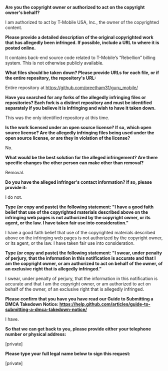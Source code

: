 **Are you the copyright owner or authorized to act on the copyright owner's behalf?**

I am authorized to act by T-Mobile USA, Inc., the owner of the copyrighted content.

**Please provide a detailed description of the original copyrighted work that has allegedly been infringed. If possible, include a URL to where it is posted online.**

It contains back-end source code related to T-Mobile’s “Rebellion” billing system. This is not otherwise publicly available.

**What files should be taken down? Please provide URLs for each file, or if the entire repository, the repository's URL:**

Entire repository at https://github.com/preetham31/guru_mobile/

**Have you searched for any forks of the allegedly infringing files or repositories? Each fork is a distinct repository and must be identified separately if you believe it is infringing and wish to have it taken down.**

This was the only identified repository at this time.

**Is the work licensed under an open source license? If so, which open source license? Are the allegedly infringing files being used under the open source license, or are they in violation of the license?**

No.

**What would be the best solution for the alleged infringement? Are there specific changes the other person can make other than removal?**

Removal.

**Do you have the alleged infringer's contact information? If so, please provide it:**

I do not.

**Type (or copy and paste) the following statement: "I have a good faith belief that use of the copyrighted materials described above on the infringing web pages is not authorized by the copyright owner, or its agent, or the law. I have taken fair use into consideration."**

I have a good faith belief that use of the copyrighted materials described above on the infringing web pages is not authorized by the copyright owner, or its agent, or the law. I have taken fair use into consideration.

**Type (or copy and paste) the following statement: "I swear, under penalty of perjury, that the information in this notification is accurate and that I am the copyright owner, or am authorized to act on behalf of the owner, of an exclusive right that is allegedly infringed."**

I swear, under penalty of perjury, that the information in this notification is accurate and that I am the copyright owner, or am authorized to act on behalf of the owner, of an exclusive right that is allegedly infringed.

**Please confirm that you have you have read our Guide to Submitting a DMCA Takedown Notice: https://help.github.com/articles/guide-to-submitting-a-dmca-takedown-notice/**

I have.

**So that we can get back to you, please provide either your telephone number or physical address:**

[private]

**Please type your full legal name below to sign this request:**

[private]
